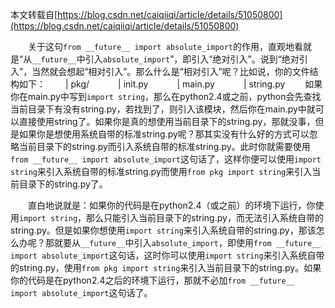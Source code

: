 本文转载自[https://blog.csdn.net/caiqiiqi/article/details/51050800](https://blog.csdn.net/caiqiiqi/article/details/51050800)

&emsp;&emsp;关于这句`from __future__ import absolute_import`的作用，直观地看就是“从`__future__`中引入`absolute_import`”，即引入“绝对引入”。说到“绝对引入”，当然就会想起“相对引入”。那么什么是“相对引入”呢？比如说，你的文件结构如下：
&emsp;&emsp;| pkg/
&emsp;&emsp;&emsp;| init.py
&emsp;&emsp;&emsp;| main.py
&emsp;&emsp;&emsp;| string.py
&emsp;&emsp;如果你在main.py中写到`import string`，那么在python2.4或之前，python会先查找当前目录下有没有string.py，若找到了，则引入该模块，然后你在main.py中就可以直接使用string了。如果你是真的想使用当前目录下的string.py，那就没事，但是如果你是想使用系统自带的标准string.py呢？那其实没有什么好的方式可以忽略当前目录下的string.py而引入系统自带的标准string.py。此时你就需要使用`from __future__ import absolute_import`这句话了，这样你便可以使用`import string`来引入系统自带的标准string.py而使用`from pkg import string`来引入当前目录下的string.py了。

&emsp;&emsp;直白地说就是：如果你的代码是在python2.4（或之前）的环境下运行，你使用`import string`，那么只能引入当前目录下的string.py，而无法引入系统自带的string.py。但是如果你想使用`import string`来引入系统自带的string.py，那该怎么办呢？那就要从`__future__`中引入`absolute_import`，即使用`from __future__ import absolute_import`这句话，这时你可以使用`import string`来引入系统自带的string.py，使用`from pkg import string`来引入当前目录下的string.py。如果你的代码是在python2.4之后的环境下运行，那就不必加`from __future__ import absolute_import`这句话了。

